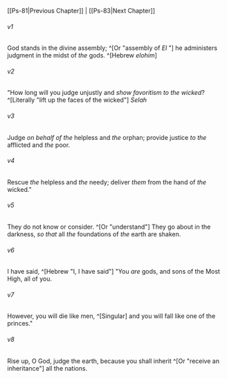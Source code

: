 ﻿---
aliases:
  - Psalms 82
---

[[Ps-81|Previous Chapter]] | [[Ps-83|Next Chapter]]

###### v1
God stands in the divine assembly; ^[Or "assembly of _El_ "]
he administers judgment in the midst of _the_ gods. ^[Hebrew _elohim_]

###### v2
"How long will you judge unjustly
and _show favoritism to the wicked_? ^[Literally "lift up the faces of the wicked"] _Selah_

###### v3
Judge _on behalf of the_ helpless and _the_ orphan;
provide justice _to the_ afflicted and _the_ poor.

###### v4
Rescue _the_ helpless and _the_ needy;
deliver _them_ from the hand of _the_ wicked."

###### v5
They do not know or consider. ^[Or "understand"]
They go about in the darkness,
_so that_ all _the_ foundations of _the_ earth are shaken.

###### v6
I have said, ^[Hebrew "I, I have said"] "You _are_ gods,
and sons of the Most High, all of you.

###### v7
However, you will die like men, ^[Singular]
and you will fall like one of the princes."

###### v8
Rise up, O God, judge the earth,
because you shall inherit ^[Or "receive an inheritance"] all the nations.